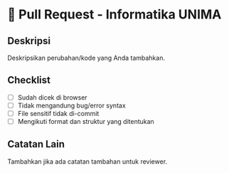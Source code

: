 # 📝 Pull Request - Informatika UNIMA

## Deskripsi
Deskripsikan perubahan/kode yang Anda tambahkan.

## Checklist
- [ ] Sudah dicek di browser
- [ ] Tidak mengandung bug/error syntax
- [ ] File sensitif tidak di-commit
- [ ] Mengikuti format dan struktur yang ditentukan

## Catatan Lain
Tambahkan jika ada catatan tambahan untuk reviewer.
